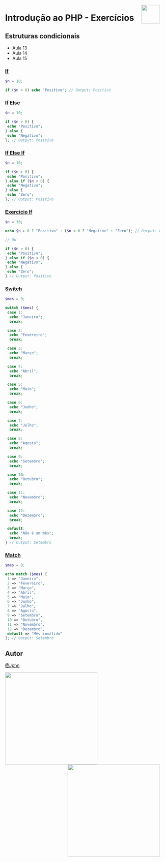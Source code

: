 <!-- HEADER -->
<a href="https://www.beacademy.com.br/devstartpaylivre/" target="_blank"><img src="https://www.beacademy.com.br/wp-content/uploads/2022/02/Cubo.png" align="right" width="60"/></a>

# Introdução ao PHP - Exercícios
<!-- /HEADER -->

<!-- BODY -->
## Estruturas condicionais

- Aula 13
- Aula 14
- Aula 15

### [If](./se.php)

```php
$n = 10;

if ($n > 0) echo "Positivo"; // Output: Positivo
```

### [If Else](./se-senao.php)

```php
$n = 10;

if ($n > 0) {
 echo "Positivo";
} else {
 echo "Negativo";
}; // Output: Positivo

```

### [If Else If](./se-senao-se.php)

```php
$n = 10;

if ($n > 0) {
 echo "Positivo";
} else if ($n < 0) {
 echo "Negativo";
} else {
 echo "Zero";
}; // Output: Positivo
```

### [Exercício If](./exercicio-se.php)

```php
$n = 10;

echo $n > 0 ? "Positivo" : ($n < 0 ? "Negativo" : "Zero"); // Output: Positivo

// Ou

if ($n > 0) {
 echo "Positivo";
} else if ($n < 0) {
 echo "Negativo";
} else {
 echo "Zero";
} // Output: Positivo
```

### [Switch](./switch.php)

```php
$mes = 9;

switch ($mes) {
 case 1:
  echo "Janeiro";
  break;

 case 2:
  echo "Fevereiro";
  break;

 case 3:
  echo "Março";
  break;

 case 4:
  echo "Abril";
  break;

 case 5:
  echo "Maio";
  break;

 case 6:
  echo "Junho";
  break;

 case 7:
  echo "Julho";
  break;

 case 8:
  echo "Agosto";
  break;

 case 9:
  echo "Setembro";
  break;

 case 10:
  echo "Outubro";
  break;

 case 11:
  echo "Novembro";
  break;

 case 12:
  echo "Dezembro";
  break;

 default:
  echo "Não é um mês";
  break;
} // Output: Setembro
```

### [Match](./match.php)

```php
$mes = 9;

echo match ($mes) {
 1 => "Janeiro",
 2 => "Fevereiro",
 3 => "Março",
 4 => "Abril",
 5 => "Maio",
 6 => "Junho",
 7 => "Julho",
 8 => "Agosto",
 9 => "Setembro",
 10 => "Outubro",
 11 => "Novembro",
 12 => "Dezembro",
 default => "Mês inválido"
}; // Output: Setembro
```
<!-- /BODY -->

<!-- FOOTER -->
## Autor

[@Jphn](https://github.com/Jphn)

<a href="https://www.beacademy.com.br/" target="_blank"><img src="https://www.beacademy.com.br/wp-content/uploads/2019/11/Logo-Topo.png" width="300" align="left" /></a>

<a href="https://www.paylivre.com/" target="_blank"><img src="https://web.paylivre.com/static/media/logo-blue.c7100186.png" width="300" align="right" /></a>
<!-- /FOOTER -->